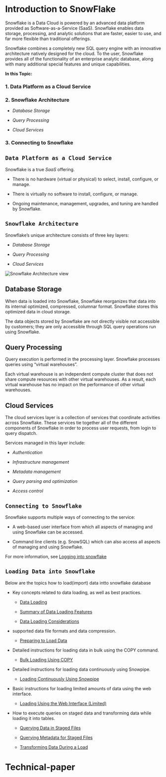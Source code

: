 # Introduction to SnowFlake 






 Snowflake is a Data Cloud is powered by an advanced data platform provided as Software-as-a-Service (SaaS). Snowflake enables data storage, processing, and analytic solutions that are faster, easier to use, and far more flexible than traditional offerings.

Snowflake combines a completely new SQL query engine with an innovative architecture natively designed for the cloud. To the user, Snowflake provides all of the functionality of an enterprise analytic database, along with many additional special features and unique capabilities.


**In this Topic:**

### 1. Data Platform as a Cloud Service 
### 2. Snowflake Architecture

 * _Database Storage_

* _Query Processing_

* _Cloud Services_

### 3. Connecting to Snowflake

## `Data Platform as a Cloud Service`

Snowflake is a true _SaaS_ offering. 
  * There is no hardware (virtual or physical) to select, install, configure, or manage.

* There is virtually no software to install, configure, or manage.

* Ongoing maintenance, management, upgrades, and tuning are handled by Snowflake.

## `Snowflake Architecture `

Snowflake’s unique architecture consists of three key layers:
  * _Database Storage_

* _Query Processing_

* _Cloud Services_

![Snowflake Architecture view](https://docs.snowflake.com/en/_images/architecture-overview.png)

## Database Storage

When data is loaded into Snowflake, Snowflake reorganizes that data into its internal optimized, compressed, columnar format. Snowflake stores this optimized data in cloud storage.

 The data objects stored by Snowflake are not directly visible not accessible by customers; they are only accessible through SQL query operations run using Snowflake.

## Query Processing

Query execution is performed in the processing layer. Snowflake processes queries using “virtual warehouses”.

Each virtual warehouse is an independent compute cluster that does not share compute resources with other virtual warehouses. As a result, each virtual warehouse has no impact on the performance of other virtual warehouses.

## Cloud Services

The cloud services layer is a collection of services that coordinate activities across Snowflake. These services tie together all of the different components of Snowflake in order to process user requests, from login to query dispatch. 

Services managed in this layer include:

   * _Authentication_

   * _Infrastructure management_

   * _Metadata management_

* _Query parsing and optimization_

*  _Access control_
## `Connecting to Snowflake`

Snowflake supports multiple ways of connecting to the service:

* A web-based user interface from which all aspects of managing and using Snowflake can be accessed.

* Command line clients (e.g. SnowSQL) which can also access all aspects of managing and using Snowflake.

For more information, see [Logging into snowflake](https://docs.snowflake.com/en/user-guide/connecting.html)

## `Loading Data into Snowflake`

Below are the topics how to load(import) data intto snowflake database

* Key concepts related to data loading, as well as best practices.

  * [Data Loading](https://docs.snowflake.com/en/user-guide/data-load-overview.html)



  * [Summary of Data Loading Features](https://docs.snowflake.com/en/user-guide/intro-summary-loading.html)

  * [Data Loading Considerations](https://docs.snowflake.com/en/user-guide/data-load-considerations.html)

* supported data file formats and data compression.

  * [Preparing to Load Data](https://docs.snowflake.com/en/user-guide/data-load-bulk.html)

 * Detailed instructions for loading data in bulk using the COPY command.

   * [Bulk Loading Using COPY](https://docs.snowflake.com/en/user-guide/data-load-snowpipe.html)

 * Detailed instructions for loading data continuously using Snowpipe.

   * [Loading Continuously Using Snowpipe](https://docs.snowflake.com/en/user-guide/data-load-web-ui.html)

 * Basic instructions for loading limited amounts of data using the web interface.

   * [Loading Using the Web Interface (Limited)](https://docs.snowflake.com/en/user-guide/data-load-web-ui.html)

* How to execute queries on staged data and transforming data while loading it into tables.

  * [Querying Data in Staged Files](https://docs.snowflake.com/en/user-guide/querying-stage.html)

  * [Querying Metadata for Staged Files](https://docs.snowflake.com/en/user-guide/querying-metadata.html)

  * [Transforming Data During a Load](https://docs.snowflake.com/en/user-guide/data-load-transform.html)

















# Technical-paper
